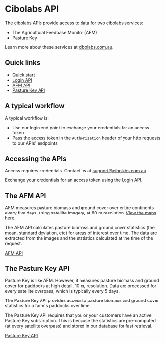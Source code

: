 # Cibolabs API

The cibolabs APIs provide access to data for two cibolabs services:
- The Agricultural Feedbase Monitor (AFM)
- Pasture Key

Learn more about these services at [cibolabs.com.au](https://cibolabs.com.au).

## Quick links

- [Quick start](quickstart.md)
- [Login API](login.md)
- [AFM API](afm.md)
- [Pasture Key API](pasturekey.md)

## A typical workflow

A typical workflow is:
- Use our login end point to exchange your credentials for an access token
- Pass the access token in the `Authorization` header of your http requests to
  our APIs' endpoints

## Accessing the APIs

Access requires credentials.
Contact us at [support@cibolabs.com.au](mailto:support@cibolabs.com.au).

Exchange your credentials for an access token using the [Login API](login.md).

## The AFM API

AFM measures pasture biomass and ground cover over entire continents
every five days, using satellite imagery, at 80 m resolution.
[View the maps here](https://www.cibolabs.com.au/products/national-comparsion/).

The AFM API calculates pasture biomass and ground cover statistics
(the mean, standard deviation, etc) for areas of interest over time.
The data are extracted from the images and the statistics calculated at the
time of the request. 

[AFM API](afm.md)


## The Pasture Key API

Pasture Key is like AFM. However, it measures pasture biomass and ground
cover for paddocks at high detail, 10 m, resolution. Data are processed
for every satellite overpass, which is typically every 5 days.

The Pasture Key API provides access to pasture biomass and ground cover
statistics for a farm's paddocks over time.

The Pasture Key API requires that you or your customers have an active
Pasture Key subscription. This is because the statistics are pre-computed
(at every satellite overpass) and stored in our database for fast retrieval.

[Pasture Key API](pasturekey.md)
